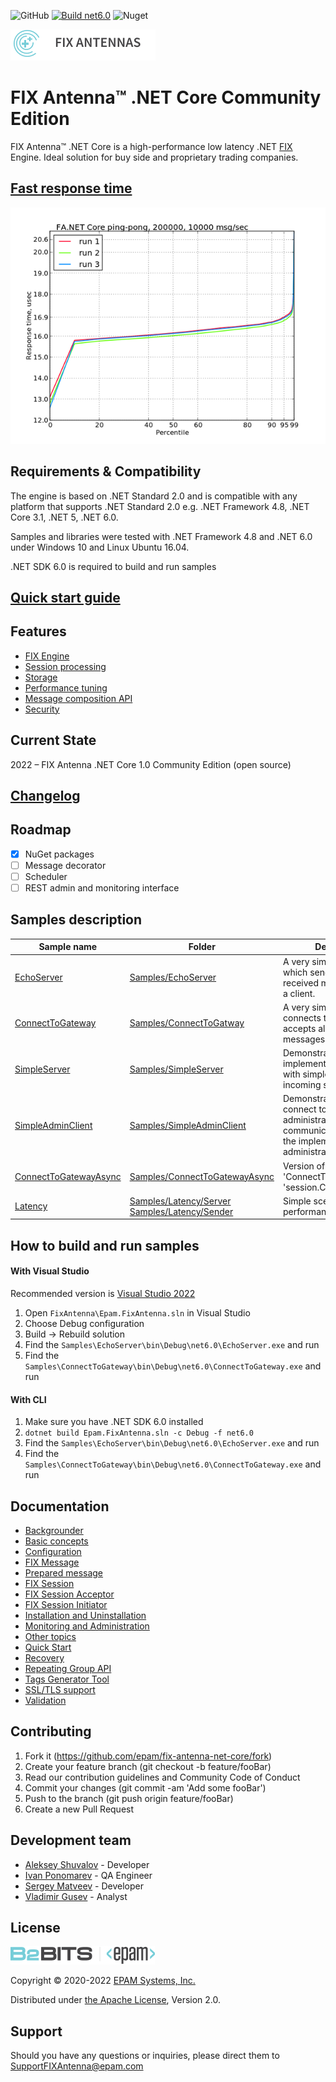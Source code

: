 ![GitHub](https://img.shields.io/github/license/epam/fix-antenna-net-core)
[![Build net6.0](https://github.com/epam/fix-antenna-net-core/actions/workflows/build.yml/badge.svg)](https://github.com/epam/fix-antenna-net-core/actions/workflows/build.yml)
![Nuget](https://img.shields.io/nuget/v/Epam.FixAntenna.NetCore)

![FIX Antenna](Docs/fa.png)

# FIX Antenna™ .NET Core Community Edition
FIX Antenna™ .NET Core is a high-performance low latency .NET [FIX](https://btobits.com/fixopaedia/index.html) Engine.  Ideal solution for buy side and proprietary trading companies.

## [Fast response time](Docs/benchmarking.md)

![Responce time](Docs/fanet_response_time-1.0.0.png)

## Requirements & Compatibility
The engine is based on .NET Standard 2.0 and is compatible with any platform that supports .NET Standard 2.0 e.g. .NET Framework 4.8, .NET Core 3.1, .NET 5, .NET 6.0.

Samples and libraries were tested with .NET Framework 4.8 and .NET 6.0 under Windows 10 and Linux Ubuntu 16.04.

.NET SDK 6.0 is required to build and run samples

## [Quick start guide](Docs/QuickStart.md)

## Features
- [FIX Engine](Docs/features.md#fix-engine)
- [Session processing](Docs/features.md#sessions-processing)
- [Storage](Docs/features.md#storage)
- [Performance tuning](Docs/features.md#performance-tuning)
- [Message composition API](Docs/features.md#message-composition-api)
- [Security](Docs/features.md#security)

## Current State
2022 – FIX Antenna .NET Core 1.0 Community Edition (open source)

## [Changelog](CHANGELOG.md)

## Roadmap
- [x] NuGet packages
- [ ] Message decorator
- [ ] Scheduler
- [ ] REST admin and monitoring interface

## Samples description
|Sample name|Folder|Description|
|---|---|---|
|[EchoServer](Docs/InstallationAndUninstallation.md#echoserver)|[Samples/EchoServer](Samples/EchoServer)|A very simple server, which sends all the received messages back to a client.|
|[ConnectToGateway](Docs/InstallationAndUninstallation.md#connecttogateway)|[Samples/ConnectToGatway](Samples/ConnectToGateway)|A very simple client, which connects to the server and accepts all received messages.|
|[SimpleServer](Docs/InstallationAndUninstallation.md#simpleserver)|[Samples/SimpleServer](Samples/SimpleServer)|Demonstrates how to implement a FIX server with simple IP filtering of incoming sessions.|
|[SimpleAdminClient](Docs/InstallationAndUninstallation.md#simpleadminclient)|[Samples/SimpleAdminClient](Samples/SimpleAdminClient)|Demonstrates how to connect to an administrative session and communicate with it using the implementation of administrative messages.|
|[ConnectToGatewayAsync](Docs/InstallationAndUninstallation.md#connecttogatewayasync)|[Samples/ConnectToGatewayAsync](Samples/ConnectToGatewayAsync)|Version of 'ConnectToGateway' using 'session.ConnectAsync(...)'|
|[Latency](Docs/latency_sample.md)|[Samples/Latency/Server](Samples/Latency/Server)<br>[Samples/Latency/Sender](Samples/Latency/Sender)|Simple scenario to test performance|

## How to build and run samples

#### With Visual Studio
Recommended version is [Visual Studio 2022](https://visualstudio.microsoft.com/vs/)

1. Open `FixAntenna\Epam.FixAntenna.sln` in Visual Studio
2. Choose Debug configuration
3. Build → Rebuild solution
4. Find the `Samples\EchoServer\bin\Debug\net6.0\EchoServer.exe` and run
5. Find the `Samples\ConnectToGateway\bin\Debug\net6.0\ConnectToGateway.exe` and run

#### With CLI
1. Make sure you have .NET SDK 6.0 installed
2. `dotnet build Epam.FixAntenna.sln -c Debug -f net6.0`
3. Find the `Samples\EchoServer\bin\Debug\net6.0\EchoServer.exe` and run
4. Find the `Samples\ConnectToGateway\bin\Debug\net6.0\ConnectToGateway.exe` and run

## Documentation
- [Backgrounder](Docs/Backgrounder.md)
- [Basic concepts](Docs/BasicConcepts.md)
- [Configuration](Docs/Configuration.md)
- [FIX Message](Docs/FixMessage.md)
- [Prepared message](Docs/FixPreparedMessage.md)
- [FIX Session](Docs/FixSession.md)
- [FIX Session Acceptor](Docs/FixSessionAcceptor.md)
- [FIX Session Initiator](Docs/FixSessionInitiator.md)
- [Installation and Uninstallation](Docs/InstallationAndUninstallation.md)
- [Monitoring and Administration](Docs/MonitoringAndAdministration.md)
- [Other topics](Docs/OtherTopics.md)
- [Quick Start](Docs/QuickStart.md)
- [Recovery](Docs/Recovery.md)
- [Repeating Group API](Docs/RepeatingGroupApi.md)
- [Tags Generator Tool](Docs/TagsGen.md)
- [SSL/TLS support](Docs/TlsSupport.md)
- [Validation](Docs/Validation.md)

## Contributing
1. Fork it (https://github.com/epam/fix-antenna-net-core/fork)
2. Create your feature branch (git checkout -b feature/fooBar)
3. Read our contribution guidelines and Community Code of Conduct
4. Commit your changes (git commit -am 'Add some fooBar')
5. Push to the branch (git push origin feature/fooBar)
6. Create a new Pull Request

## Development team
- [Aleksey Shuvalov](https://github.com/ashuvalov) - Developer
- [Ivan Ponomarev](https://github.com/houtengeki) - QA Engineer
- [Sergey Matveev](https://github.com/epm-sergem) - Developer
- [Vladimir Gusev](https://github.com/portowine1982) - Analyst

## License
![b2bits.com](Docs/b2bits.png)

Copyright © 2020-2022 [EPAM Systems, Inc.](https://www.epam.com/)

Distributed under [the Apache License](LICENSE), Version 2.0.

## Support

Should you have any questions or inquiries, please direct them to SupportFIXAntenna@epam.com
